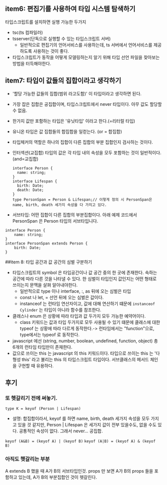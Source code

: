 ## item6: 편집기를 사용하여 타입 시스템 탐색하기

타입스크립트를 설치하면 실행 가능한 두가지
- tsc(ts 컴파일러)
- tsserver(단독으로 실행할 수 있는 타입스크립트 서버)
  - 일반적으로 편집기의  언어서비스를 사용하는데, ts 서버에서 언어서비스를 제공하도록 사용하는 것이 좋다.
- 타입스크립트가 동작을 어떻게 모델링하는지 알기 위해 타입 선언 파일을 찾아보는 방법을 터득해야한다.


## item7: 타입이 값들의 집합이라고 생각하기
- '할당 가능한 값들의 집합(범위  라고도함)' 이 타입이라고 생각하면 된다.
- 가장 잡은 집합은 공집합이며, 타입스크립트에서 never 타입이다. 아무 값도 할당할 수 없음.
- 한가지 값만 포함하는 타입은 '유닛타입' 이라고 한다.(=리터럴 타입)
- 유니온 타입은 값 집합들의 합집합을 일컫는다. (or = 합집합)
- 타입체커의 역할은 하나의 집합이 다른 집합의 부분 집합인지 검사하는 것이다.
- 인터섹션(교집합) 타입의 값은 각 타입 내의 속성을 모두 포함하는 것이 일반적이다. (and=교집합)
  ```
  interface Person {
    name: string;
  }
  interface Lifespan {
    birth: Date;
    death: Date;
  }
  type PersonSpan = Person & Lifespan;// 이렇게 정의 시 PersonSpan은 name, birth, death 세가지 속성을 다 가지고 있다.
  ```
  
- 서브타입: 어떤 집합이 다른 집합의 부분집합이다. 아래 예제 코드에서 PersonSpan 은 Person 타입의 서브타입니다.
```
interface Person {
    name: string;
}
interface PersonSpan extends Person {
    birth: Date;
}
```

##item 8: 타입 공간과 값 공간의 심벌 구분하기
- 타입스크립트의 symbol 은 타입공간이나 값 공간 중의 한 곳에 존재한다. 속하는 공간에 따라 다른 것을 나타낼 수 있다. 한 심벌이 타입인지 값인지는 어떤 형태로 쓰이는지 문맥을 살펴 알아내야한다.
  - 일반적으로 type 이나 interface, :, as 뒤에 오는 심벌은 타입
  - const 나 let, = 선언 뒤에 오는 심벌은 값이다.
  - instanceof 는 런타임 연산자이고, 값에 대해 연산하기 떄문에 ```instanceof  Cylinder``` 는 타입이 아니라 함수를 참조한다.
- 클래스나 enum 은 상황에 따라 타입과 값 두가지 모두 가능한 예약어이다.
  - class 키워드는 값과 타입 두가지로 모두 사용될 수 있기 떄문에 클래스에 대한 typeof 는 상황에 따라 다르게 동작한다.-> 런타임에서는 "function"으로, type에서는 typeof 로 동작한다.
- javascript 에선 (string, number, boolean, undefined, function, object) 총 6개의 런타임 타입만이 존재한다.
- 값으로 쓰이는 this 는 javascript 의 this 키워드이다. 타입으로 쓰이는 this 는 '다형성 this' 라고 불리는 this 의 타입스크립트 타입이다. 서브클래스의 메서드 체인을 구현할 때 유용하다.


## 후기
### 또 헷갈리기 전에 써놓기. 

```type K = keyof (Person | Lifespan)```
- 설명: 합집합이라서, keyof 를 하면 name, birth, death 세가지 속성을 모두 가지고 있을 것 같지만, Person | Lifespan 은 세가지 값이 전부 있을수도, 없을 수도 있다. 공통적인 속성이 없다. 그래서 never... 공집합.

```keyof (A&B) = (keyof A) | (keyof B)```
```keyof (A|B) = (keyof A) & (keyof B)```

### 아직도 헷갈리는 부분
A extends B 했을 때 A가 B의 서브타입인것. props 만 보면 A가 B의 props 들을 포함하고 있는데, A가 B의 부분집합인 것이 헷갈린다.  

  
    




